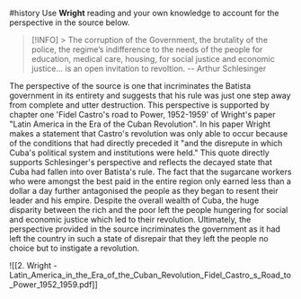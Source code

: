 #history 
Use **Wright** reading and your own knowledge to account for the perspective in the source below. 


> [!INFO] > The corruption of the Government, the brutality of the police, the regime’s indifference to the needs of the people for education, medical care, housing, for social justice and economic justice… is an open invitation to revoltion. 
> -- Arthur Schlesinger




The perspective of the source is one that incriminates the Batista government in its entirety and suggests that his rule was just one step away from complete and utter destruction. This perspective is supported by chapter one 'Fidel Castro's road to Power, 1952-1959' of Wright's paper "Latin America in the Era of the Cuban Revolution". In his paper Wright makes a statement that Castro's revolution was only able to occur because of the conditions that had directly preceded it "and the disrepute in which Cuba's political system and institutions were held." This quote directly supports Schlesinger's perspective and reflects the decayed state that Cuba had fallen into over Batista's rule. The fact that the sugarcane workers who were amongst the best paid in the entire region only earned less than a dollar a day further antagonised the people as they began to resent their leader and his empire. Despite the overall wealth of Cuba, the huge disparity between the rich and the poor left the people hungering for social and economic justice which led to their revolution. Ultimately, the perspective provided in the source incriminates the government as it had left the country in such a state of disrepair that they left the people no choice but to instigate a revolution. 

![[2. Wright - Latin_America_in_the_Era_of_the_Cuban_Revolution_Fidel_Castro_s_Road_to_Power_1952_1959.pdf]]